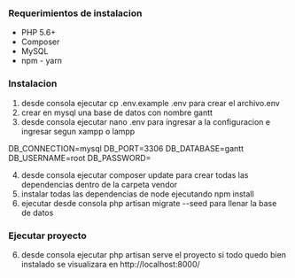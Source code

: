 
### Requerimientos de instalacion

- PHP 5.6+
- Composer
- MySQL
- npm - yarn

### Instalacion

1.  desde consola ejecutar  cp .env.example .env     para crear el archivo.env
2.  crear en mysql una base de datos con nombre gantt
3.  desde consola ejecutar nano .env para ingresar a la configuracion e ingresar segun xampp o lampp

DB_CONNECTION=mysql
DB_PORT=3306
DB_DATABASE=gantt
DB_USERNAME=root
DB_PASSWORD=

4.  desde consola ejecutar composer update para crear todas las dependencias dentro de la carpeta vendor
5.  instalar todas las dependencias de node ejecutando npm install
5.  ejecutar desde consola php artisan migrate --seed para llenar la base de datos

### Ejecutar proyecto

6. desde consola ejecutar php artisan serve  el proyecto si todo quedo bien instalado se visualizara en http://localhost:8000/ 


